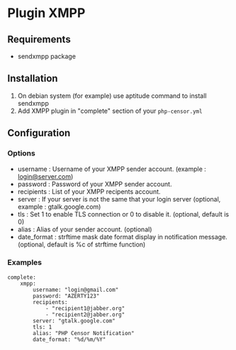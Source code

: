 Plugin XMPP
===========

Requirements
------------

- sendxmpp package 

Installation
------------

1. On debian system (for example) use aptitude command to install sendxmpp 
2. Add XMPP plugin in "complete" section of your `php-censor.yml`

Configuration
-------------

### Options

- username : Username of your XMPP sender account. (example : login@server.com)
- password : Password of your XMPP sender account.
- recipients : List of your XMPP recipents account.
- server : If your server is not the same that your login server (optional, example : gtalk.google.com)
- tls : Set 1 to enable TLS connection or 0 to disable it. (optional, default is 0)
- alias : Alias of your sender account. (optional)
- date_format : strftime mask date format display in notification message. (optional, default is %c of strftime function)

### Examples

```
complete:
    xmpp:
        username: "login@gmail.com"
        password: "AZERTY123"
        recipients:
            - "recipient1@jabber.org"
            - "recipient2@jabber.org"    
        server: "gtalk.google.com"
        tls: 1
        alias: "PHP Censor Notification"
        date_format: "%d/%m/%Y"
```
